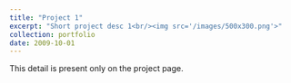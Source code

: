 ```yaml
---
title: "Project 1"
excerpt: "Short project desc 1<br/><img src='/images/500x300.png'>"
collection: portfolio
date: 2009-10-01
---
```


This detail is present only on the project page.
